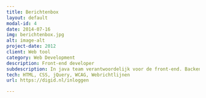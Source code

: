 ```yaml
---
title: Berichtenbox
layout: default
modal-id: 4
date: 2014-07-16
img: berichtenbox.jpg
alt: image-alt
project-date: 2012
client: Web tool
category: Web Development
description: Front-end developer
subdescription: In java team verantwoordelijk voor de front-end. Backend op basis van Wicket.
tech: HTML, CSS, jQuery, WCAG, Webrichtlijnen
url: https://digid.nl/inloggen

---
```

